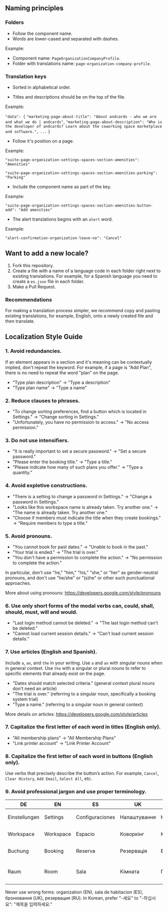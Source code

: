 ## Naming principles

### Folders

- Follow the component name.
- Words are lower-cased and separated with dashes.

Example:

- Component name: `PageOrganizationCompanyProfile`.
- Folder with translations name: `page-organization-company-profile`.

### Translation keys

- Sorted in alphabetical order.

- Titles and descriptions should be on the top of the file.

Example:

`"data": {`
`"marketing-page-about-title": "About andcards - who we are and what we do | andcards"`,
`"marketing-page-about-description": "Who is the developer of andcards? Learn about the coworking space marketplace and software.",`
`...`
`}`

- Follow it's position on a page.

Example:

`"suite-page-organization-settings-spaces-section-amenities": "Amenities"`

`"suite-page-organization-settings-spaces-section-amenities-parking": "Parking"`

- Include the component name as part of the key.

Example:

`"suite-page-organization-settings-spaces-section-amenities-button-add": "Add amenities"`

- The alert translations begins with an `alert` word.

Example:

`"alert-confirmation-organization-leave-no": "Cancel"`

## Want to add a new locale?

1. Fork this repository.
2. Create a file with a name of a language code in each folder right next to existing translations. For example, for a Spanish language you need to create a `es.json` file in each folder.
3. Make a Pull Request.

### Recommendations

For making a translation process simpler, we recommend copy and pasting existing translations, for example, English, onto a newly created file and then translate.

## Localization Style Guide

### 1. Avoid redundancies.

If an element appears in a section and it's meaning can be contextually implied, don't repeat the keyword. For example, if a page is "Add Plan", there is no need to repeat the word "plan" on the page.

- "Type plan description" → "Type a description"
- "Type plan name" → "Type a name"

### 2. Reduce clauses to phrases.

- "To change sorting preferences, find a button which is located in Settings." → "Change sorting in Settings."
- "Unfortunately, you have no permission to access." → "No access permission."

### 3. Do not use intensifiers.

- "It is really important to set a secure password." → "Set a secure password."
- "Please enter the booking title." → "Type a title."
- "Please indicate how many of such plans you offer." → "Type a quantity."

### 4. Avoid expletive constructions.

- "There is a setting to change a password in Settings." → "Change a password in Settings."
- "Looks like this workspace name is already taken. Try another one." → "The name is already taken. Try another one."
- "Choose if members must indicate the title when they create bookings." → "Require members to type a title."

### 5. Avoid pronouns.

- "You cannot book for past dates." → "Unable to book in the past."
- "Your trial is ended." → "The trial is over."
- "You don't have a permission to complete the action." → "No permission to complete the action."

In particular, don't use "he," "him," "his," "she," or "her" as gender-neutral pronouns, and don't use "he/she" or "(s)he" or other such punctuational approaches.

More about using pronouns: https://developers.google.com/style/pronouns

### 6. Use only short forms of the modal verbs can, could, shall, should, must, will and would.

- "Last login method cannot be deleted." → "The last login method can't be deleted."
- "Cannot load current session details." → "Can't load current session details."

### 7. Use articles (English and Spanish).

Include `a`, `an`, and `the` in your writing. Use `a` and `an` with singular nouns when in general context. Use `the` with a singular or plural nouns to refer to specific elements that already exist on the page.

- "Dates should match selected criteria." (general context plural nouns don't need an article)
- "The trial is over." (referring to a singular noun, specifically a booking system trial)
- "Type a name." (referring to a singular noun in general context)

More details on articles: https://developers.google.com/style/articles

### 7. Capitalize the first letter of each word in titles (English only).

- "All membership plans" → "All Membership Plans"
- "Link printer account" → "Link Printer Account"

### 8. Capitalize the first letter of each word in buttons (English only).

Use verbs that precisely describe the button’s action. For example, `Cancel`, `Clear History`, `Add Email`, `Select All`, etc.

### 9. Avoid professional jargon and use proper terminology.

| DE   | EN        | ES       | UK           | RU           | KO   |
| ---- | --------- | -------- | ------------ | ------------ | ---- |
| Einstellungen | Settings  | Configuraciones | Налаштування | Настройки    | 설정 |
| Workspace | Workspace | Espacio | Коворкінг    | Коворкинг    | 공간 |
| Buchung | Booking   | Reserva  | Резервація   | Бронирование | 예약 |
| Raum | Room      | Sala     | Кімната      | Переговорная | 회의실 |

Never use wrong forms: organization (EN), sala de habitacion (ES), бронювання (UK), резервация (RU). In Korean, prefer "-세요" to "-하십시요": "제목을 입력하세요."
